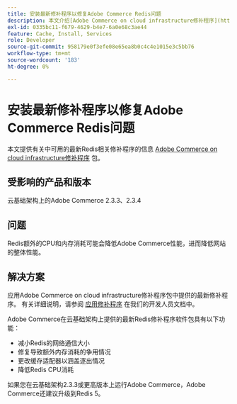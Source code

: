 ```yaml
---
title: 安装最新修补程序以修复Adobe Commerce Redis问题
description: 本文介绍[Adobe Commerce on cloud infrastructure修补程序](https://devdocs.magento.com/cloud/project/project-patch.html)软件包中提供的与Redis相关的最新修补程序。
exl-id: 0335bc11-f679-4629-b4e7-6a0e68c3ae44
feature: Cache, Install, Services
role: Developer
source-git-commit: 958179e0f3efe08e65ea8b0c4c4e1015e3c5bb76
workflow-type: tm+mt
source-wordcount: '183'
ht-degree: 0%

---
```


# 安装最新修补程序以修复Adobe Commerce Redis问题

本文提供有关中可用的最新Redis相关修补程序的信息 [Adobe Commerce on cloud infrastructure修补程序](https://devdocs.magento.com/cloud/project/project-patch.html) 包。

## 受影响的产品和版本

云基础架构上的Adobe Commerce 2.3.3、2.3.4

## 问题

Redis额外的CPU和内存消耗可能会降低Adobe Commerce性能，进而降低网站的整体性能。

## 解决方案

应用Adobe Commerce on cloud infrastructure修补程序包中提供的最新修补程序。 有关详细说明，请参阅 [应用修补程序](https://devdocs.magento.com/cloud/project/project-patch.html) 在我们的开发人员文档中。

Adobe Commerce在云基础架构上提供的最新Redis修补程序软件包具有以下功能：

* 减小Redis的网络通信大小
* 修复导致额外内存消耗的争用情况
* 更改缓存适配器以涵盖逐出情况
* 降低Redis CPU消耗

如果您在云基础架构2.3.3或更高版本上运行Adobe Commerce，Adobe Commerce还建议升级到Redis 5。
